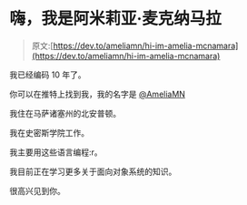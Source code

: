 # 嗨，我是阿米莉亚·麦克纳马拉

> 原文:[https://dev.to/ameliamn/hi-im-amelia-mcnamara](https://dev.to/ameliamn/hi-im-amelia-mcnamara)

我已经编码 10 年了。

你可以在推特上找到我，我的名字是 [@AmeliaMN](https://twitter.com/AmeliaMN)

我住在马萨诸塞州的北安普顿。

我在史密斯学院工作。

我主要用这些语言编程:r。

我目前正在学习更多关于面向对象系统的知识。

很高兴见到你。